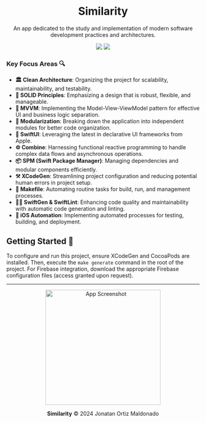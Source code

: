 <h1 align="center">Similarity</h1>

<p align="center">
  An app dedicated to the study and implementation of modern software development practices and architectures.
</p>

<p align="center">
  <!-- Replace with actual badges -->
  <img src="https://img.shields.io/badge/version-1.0.0-blue.svg" />
  <img src="https://img.shields.io/badge/license-MIT-green.svg" />
</p>

### Key Focus Areas 🔍

- **🏛 Clean Architecture**: Organizing the project for scalability, maintainability, and testability.
- **🔐 SOLID Principles**: Emphasizing a design that is robust, flexible, and manageable.
- **📱 MVVM**: Implementing the Model-View-ViewModel pattern for effective UI and business logic separation.
- **🧩 Modularization**: Breaking down the application into independent modules for better code organization.
- **🎨 SwiftUI**: Leveraging the latest in declarative UI frameworks from Apple.
- **⚙️ Combine**: Harnessing functional reactive programming to handle complex data flows and asynchronous operations.
- **📦 SPM (Swift Package Manager)**: Managing dependencies and modular components efficiently.
- **⚒ XCodeGen**: Streamlining project configuration and reducing potential human errors in project setup.
- **🔧 Makefile**: Automating routine tasks for build, run, and management processes.
- **👨‍💻 SwiftGen & SwiftLint**: Enhancing code quality and maintainability with automatic code generation and linting.
- **🤖 iOS Automation**: Implementing automated processes for testing, building, and deployment.

## Getting Started 🚀

To configure and run this project, ensure XCodeGen and CocoaPods are installed. Then, execute the `make generate` command in the root of the project. For Firebase integration, download the appropriate Firebase configuration files (access granted upon request).

---


<p align="center">
  <img src=https://github.com/JonatanOrtiz/Similarity/assets/52891649/3062d504-a7f7-42f7-ac3f-0d7330e4cadc alt="App Screenshot" width="300"/>
</p>

<p align="center">
  <b>Similarity</b> &copy; 2024 Jonatan Ortiz Maldonado
</p>
